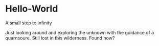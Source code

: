 # Hello-World
A small step to infinity

Just looking around and exploring the unknown with the guidance of a quarnsoure.
Still lost in this wilderness.
Found now?
